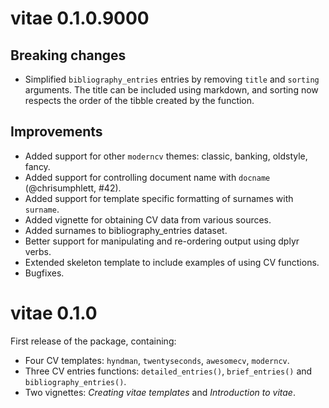 # vitae 0.1.0.9000

## Breaking changes
* Simplified `bibliography_entries` entries by removing `title` and `sorting`
  arguments. The title can be included using markdown, and sorting now respects
  the order of the tibble created by the function.

## Improvements
* Added support for other `moderncv` themes: classic, banking, oldstyle, fancy.
* Added support for controlling document name with `docname` (@chrisumphlett, #42).
* Added support for template specific formatting of surnames with `surname`.
* Added vignette for obtaining CV data from various sources.
* Added surnames to bibliography_entries dataset.
* Better support for manipulating and re-ordering output using dplyr verbs.
* Extended skeleton template to include examples of using CV functions.
* Bugfixes.

# vitae 0.1.0

First release of the package, containing:
* Four CV templates: `hyndman`, `twentyseconds`, `awesomecv`, `moderncv`.
* Three CV entries functions: `detailed_entries()`, `brief_entries()` and
  `bibliography_entries()`.
* Two vignettes: *Creating vitae templates* and *Introduction to vitae*.
